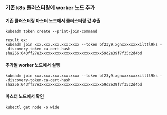 ### 기존 k8s 클러스터링에 worker 노드 추가



#### 기존 클러스터링 마스터 노드에서 클러스터링 값 추출
```
kubeadm token create --print-join-command

result ex:
kubeadm join xxx.xxx.xxx.xxx:xxxx --token bf23y9.xgnxxxxxxxxilttl9ks --discovery-token-ca-cert-hash sha256:643ff27e3xxxxxxxxxxxxxxxxxxxxxxxxxxx59d2e39f7f35c2d4bd
```

#### 추가될 worker 노드에서 실행
```
kubeadm join xxx.xxx.xxx.xxx:xxxx --token bf23y9.xgnxxxxxxxxilttl9ks --discovery-token-ca-cert-hash sha256:643ff27e3xxxxxxxxxxxxxxxxxxxxxxxxxxx59d2e39f7f35c2d4bd
```


#### 마스터 노드에서 확인
```
kubectl get node -o wide
```
